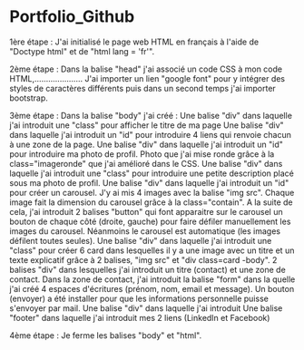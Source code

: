 # Portfolio_Github
1ère étape :
J'ai initialisé le page web HTML en français à l'aide de "Doctype html" et de "html lang = 'fr'".

2ème étape :
Dans la balise "head" j'ai associé un code CSS à mon code HTML,.....................
J'ai importer un lien "google font" pour y intégrer des styles de caractères différents puis dans un second temps j'ai importer bootstrap.

3ème étape :
Dans la balise "body" j'ai créé :
Une balise "div" dans laquelle j'ai introduit une "class" pour afficher le titre de ma page
Une balise "div" dans laquelle j'ai introduit un "id" pour introduire 4 liens qui renvoie chacun à une zone de la page.
Une balise "div" dans laquelle j'ai introduit un "id" pour introduire ma photo de profil. Photo que j'ai mise ronde grâce à la class="imageronde" que j'ai amélioré dans le CSS.
Une balise "div" dans laquelle j'ai introduit une "class" pour introduire une petite description placé sous ma photo de profil.
Une balise "div" dans laquelle j'ai introduit un "id" pour créer un carousel. J'y ai mis 4 images avec la balise "img src". Chaque image fait la dimension du carousel grâce à la class="contain". A la suite de cela, j'ai introduit 2 balises "button" qui font apparaitre sur le carousel un bouton de chaque côté (droite, gauche) pour faire défiler manuellement les images du carousel. Néanmoins le carousel est automatique (les images défilent toutes seules).
Une balise "div" dans laquelle j'ai introduit une "class" pour créer 6 card dans lesquelles il y a une image avec un titre et un texte explicatif grâce à 2 balises, "img src" et "div class=card -body".
2 balises "div" dans lesquelles j'ai introduit un titre (contact) et une zone de contact. Dans la zone de contact, j'ai introduit la balise "form" dans la quelle j'ai créé 4 espaces d'écritures (prénom, nom, email et message). Un bouton (envoyer) a été installer pour que les informations personnelle puisse s'envoyer par mail.
Une balise "div" dans laquelle j'ai introduit
Une balise "footer" dans laquelle j'ai introduit mes 2 liens (LinkedIn et Facebook)

4ème étape :
Je ferme les balises "body" et "html".
